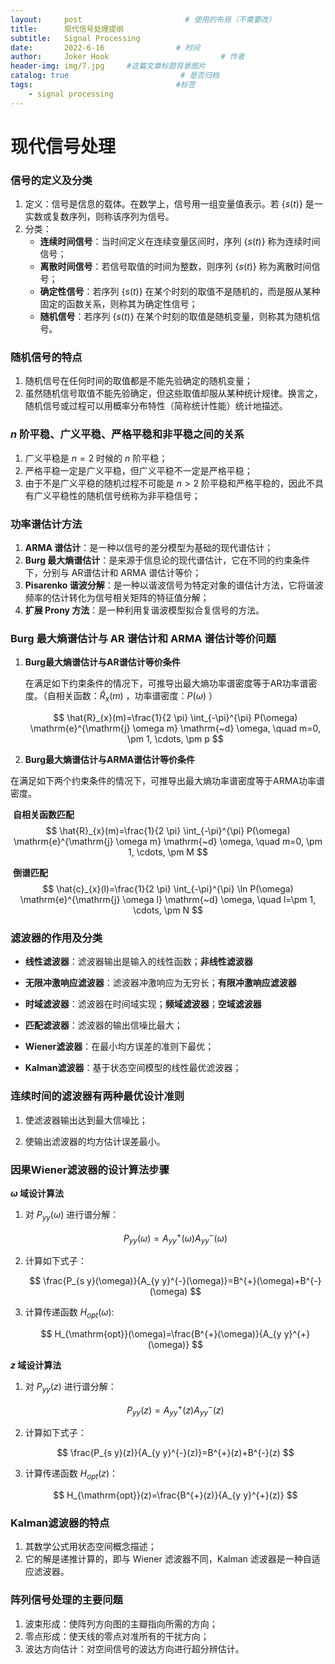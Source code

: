 ```yaml
---
layout:     post                       # 使用的布局（不需要改）
title:      现代信号处理提纲
subtitle:   Signal Processing
date:       2022-6-16                # 时间
author:     Joker Hook                         # 作者
header-img: img/7.jpg     #这篇文章标题背景图片
catalog: true                         # 是否归档
tags:                                #标签
    - signal processing
---
```


# 现代信号处理

### 信号的定义及分类

1. 定义：信号是信息的载体。在数学上，信号用一组变量值表示。若 $\{s(t)\}$ 是一实数或复数序列，则称该序列为信号。
2. 分类：
   - **连续时间信号**：当时间定义在连续变量区间时，序列 $\{s(t)\}$ 称为连续时间信号；
   - **离散时间信号**：若信号取值的时间为整数，则序列 $\{s(t)\}$ 称为离散时间信号；
   - **确定性信号**：若序列 $\{s(t)\}$ 在某个时刻的取值不是随机的，而是服从某种固定的函数关系，则称其为确定性信号；
   - **随机信号**：若序列 $\{s(t)\}$ 在某个时刻的取值是随机变量，则称其为随机信号。

### 随机信号的特点

1. 随机信号在任何时间的取值都是不能先验确定的随机变量；
2. 虽然随机信号取值不能先验确定，但这些取值却服从某种统计规律。换言之，随机信号或过程可以用概率分布特性（简称统计性能）统计地描述。

### $n$ 阶平稳、广义平稳、严格平稳和非平稳之间的关系

1. 广义平稳是 $n=2$ 时候的 $n$ 阶平稳；
2. 严格平稳一定是广义平稳，但广义平稳不一定是严格平稳；
3. 由于不是广义平稳的随机过程不可能是 $n > 2$ 阶平稳和严格平稳的，因此不具有广义平稳性的随机信号统称为非平稳信号；

### 功率谱估计方法

1. **ARMA 谱估计**：是一种以信号的差分模型为基础的现代谱估计；
2. **Burg 最大熵谱估计**：是来源于信息论的现代谱估计，它在不同的约束条件下，分别与 AR谱估计和 ARMA 谱估计等价；
3. **Pisarenko 谐波分解**：是一种以谐波信号为特定对象的谱估计方法，它将谐波频率的估计转化为信号相关矩阵的特征值分解；
4. **扩展 Prony 方法**：是一种利用复谐波模型拟合复信号的方法。

### Burg 最大熵谱估计与 AR 谱估计和 ARMA 谱估计等价问题

1. **Burg最大熵谱估计与AR谱估计等价条件**

   在满足如下约束条件的情况下，可推导出最大熵功率谱密度等于AR功率谱密度。（自相关函数：$\hat{R}_{x}(m)$ ，功率谱密度：$P(\omega)$ ）
   
   $$
   \hat{R}_{x}(m)=\frac{1}{2 \pi} \int_{-\pi}^{\pi} P(\omega) \mathrm{e}^{\mathrm{j} \omega m} \mathrm{~d} \omega, \quad m=0, \pm 1, \cdots, \pm p
   $$

2. **Burg最大熵谱估计与ARMA谱估计等价条件**

​        在满足如下两个约束条件的情况下，可推导出最大熵功率谱密度等于ARMA功率谱密度。

​        **自相关函数匹配**
​        
$$
\hat{R}_{x}(m)=\frac{1}{2 \pi} \int_{-\pi}^{\pi} P(\omega) \mathrm{e}^{\mathrm{j} \omega m} \mathrm{~d} \omega, \quad m=0, \pm 1, \cdots, \pm M
$$

​        **倒谱匹配**
​        
$$
\hat{c}_{x}(l)=\frac{1}{2 \pi} \int_{-\pi}^{\pi} \ln P(\omega) \mathrm{e}^{\mathrm{j} \omega l} \mathrm{~d} \omega, \quad l=\pm 1, \cdots, \pm N
$$

### 滤波器的作用及分类

- **线性滤波器**：滤波器输出是输入的线性函数；**非线性滤波器**

- **无限冲激响应滤波器**：滤波器冲激响应为无穷长；**有限冲激响应滤波器**

- **时域滤波器**：滤波器在时间域实现；**频域滤波器**；**空域滤波器**

- **匹配滤波器**：滤波器的输出信噪比最大；

- **Wiener滤波器**：在最小均方误差的准则下最优；

- **Kalman滤波器**：基于状态空间模型的线性最优滤波器；

### 连续时间的滤波器有两种最优设计准则

1. 使滤波器输出达到最大信噪比；

2. 使输出滤波器的均方估计误差最小。

### 因果Wiener滤波器的设计算法步骤

 **$\omega$ 域设计算法**

1. 对 $P_{yy}(\omega)$ 进行谱分解：

   $$
   P_{y y}(\omega)=A_{y y}^{+}(\omega) A_{y y}^{-}(\omega)
   $$

2. 计算如下式子：

   $$
   \frac{P_{s y}(\omega)}{A_{y y}^{-}(\omega)}=B^{+}(\omega)+B^{-}(\omega)
   $$

3. 计算传递函数 $H_{opt}(\omega)$:

   $$
   H_{\mathrm{opt}}(\omega)=\frac{B^{+}(\omega)}{A_{y y}^{+}(\omega)}
   $$

**$z$ 域设计算法**

1. 对 $P_{yy}(z)$ 进行谱分解：

   $$
   P_{y y}(z)=A_{y y}^{+}(z) A_{y y}^{-}(z)
   $$

2. 计算如下式子：

   $$
   \frac{P_{s y}(z)}{A_{y y}^{-}(z)}=B^{+}(z)+B^{-}(z)
   $$

3. 计算传递函数 $H_{opt}(z)$：

   $$
   H_{\mathrm{opt}}(z)=\frac{B^{+}(z)}{A_{y y}^{+}(z)}
   $$

### Kalman滤波器的特点

1. 其数学公式用状态空间概念描述；
2. 它的解是递推计算的，即与 Wiener 滤波器不同，Kalman 滤波器是一种自适应滤波器。

### 阵列信号处理的主要问题

1. 波束形成：使阵列方向图的主瓣指向所需的方向；
2. 零点形成：使天线的零点对准所有的干扰方向；
3. 波达方向估计：对空间信号的波达方向进行超分辨估计。







